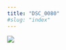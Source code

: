 ```yaml
---
title: "DSC_0080"
#slug: "index"
---
```


[![](/wp-content/2015/05/DSC_0080-300x201.jpg)](/wp-content/2015/05/DSC_0080.jpg)